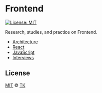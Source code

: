 # Frontend

[![License: MIT](https://img.shields.io/badge/License-MIT-blue.svg)](https://opensource.org/licenses/MIT)

Research, studies, and practice on Frontend.

- [Architecture](architecture)
- [React](react)
- [JavaScript](javascript)
- [Interviews](interviews)

## License

[MIT](/LICENSE) © [TK](https://iamtk.co)
